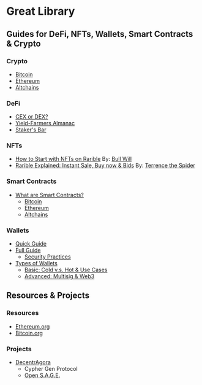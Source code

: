 # Great Library

## Guides for DeFi, NFTs, Wallets, Smart Contracts & Crypto


### Crypto

* [Bitcoin]()
* [Ethereum]()
* [Altchains]()

### DeFi

* [CEX or DEX?]()
* [Yield-Farmers Almanac]()
* [Staker's Bar]()


### NFTs

* [How to Start with NFTs on Rarible](https://github.com/gentlemensbank/info/blob/main/how-to-nfts-rarible.md) By: [Bull Will](https://rarible.com/bull_will)
* [Rarible Explained: Instant Sale, Buy now & Bids](https://peakd.com/nfts/@terencethespider/rarible-nfts-how-do-instant-sale-buy-now-and-bids-work-and-who-pays-the-eth-gas-fees-explained-faq) By: [Terrence the Spider](https://rarible.com/terencethespider)


### Smart Contracts

* [What are Smart Contracts?]()
   - [Bitcoin]()
   - [Ethereum]()
   - [Altchains]()


### Wallets

* [Quick Guide]()
* [Full Guide]()
   - [Security Practices]()
* [Types of Wallets]()
   - [Basic: Cold v.s. Hot & Use Cases]()
   - [Advanced: Multisig & Web3]()


## Resources & Projects

### Resources
* [Ethereum.org](https://ethereum.org)
* [Bitcoin.org](https://bitcoin.org)

### Projects
* [DecentrAgora](https://decentragora.xyz)
   * Cypher Gen Protocol
   * [Open S.A.G.E.](https://open-sage.gitbook.io/s-a-g-e/)
   

